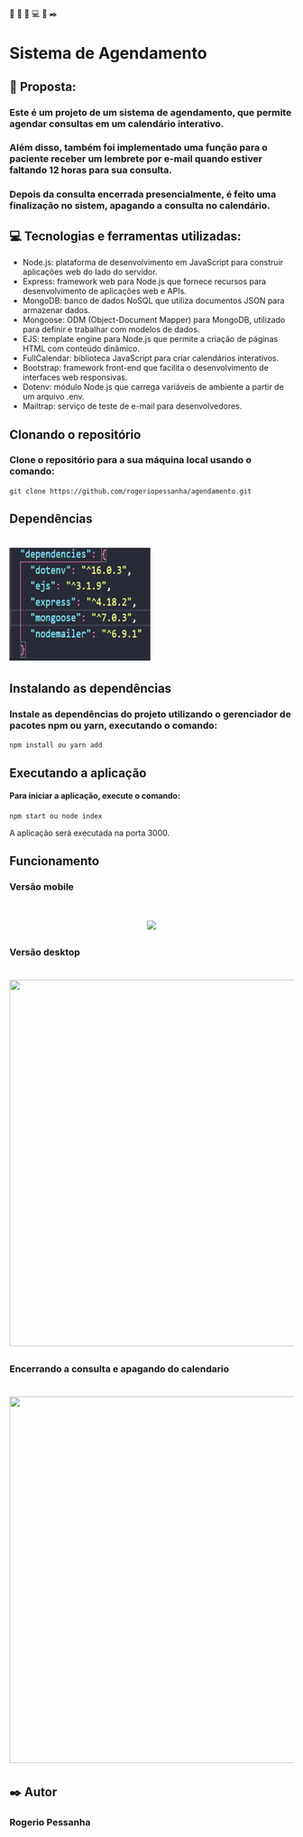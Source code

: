 🚀 🎯 🔎 💻 📝 ✒️

# Sistema de Agendamento
## 📝 Proposta:
### Este é um projeto de um sistema de agendamento, que permite agendar consultas em um calendário interativo.
### Além disso, também foi implementado uma função para o paciente receber um lembrete por e-mail quando estiver faltando 12 horas para sua consulta.
### Depois da consulta encerrada presencialmente, é feito uma finalização no sistem, apagando a consulta no calendário.


## 💻 Tecnologias e ferramentas utilizadas:
- Node.js: plataforma de desenvolvimento em JavaScript para construir aplicações web do lado do servidor.
- Express: framework web para Node.js que fornece recursos para desenvolvimento de aplicações web e APIs.
- MongoDB: banco de dados NoSQL que utiliza documentos JSON para armazenar dados.
- Mongoose: ODM (Object-Document Mapper) para MongoDB, utilizado para definir e trabalhar com modelos de dados.
- EJS: template engine para Node.js que permite a criação de páginas HTML com conteúdo dinâmico.
- FullCalendar: biblioteca JavaScript para criar calendários interativos.
- Bootstrap: framework front-end que facilita o desenvolvimento de interfaces web responsivas.
- Dotenv: módulo Node.js que carrega variáveis de ambiente a partir de um arquivo .env.
- Mailtrap: serviço de teste de e-mail para desenvolvedores.

## Clonando o repositório
### Clone o repositório para a sua máquina local usando o comando:

```
git clone https://github.com/rogeriopessanha/agendamento.git
```
## Dependências
<h1 align="left">
  <img width="250px" height="200px" src="https://github.com/rogeriopessanha/agendamento/blob/main/public/assets/readme/img/dependencias.png" />
</h1>

## Instalando as dependências
### Instale as dependências do projeto utilizando o gerenciador de pacotes npm ou yarn, executando o comando:

```
npm install ou yarn add
```

## Executando a aplicação
#### Para iniciar a aplicação, execute o comando:

```
npm start ou node index
```
A aplicação será executada na porta 3000.

## Funcionamento
### Versão mobile
<h1 align="center">
  <img  height="550px" src="https://github.com/rogeriopessanha/agendamento/blob/main/public/assets/readme/video/agendamento-mobile.mp4" />
</h1>

### Versão desktop
<h1 align="center">
  <img width="650px" height="650px" src="https://github.com/rogeriopessanha/agendamento/blob/main/public/assets/readme/video/agendamento-desktop.mp4" />
</h1>

### Encerrando a consulta e apagando do calendario
<h1 align="center">
  <img width="650px" height="650px" src="https://github.com/rogeriopessanha/agendamento/blob/main/public/assets/readme/video/agendamento_finalizando_consulta.mp4" />
</h1>


##
## ✒️ Autor
### Rogerio Pessanha

